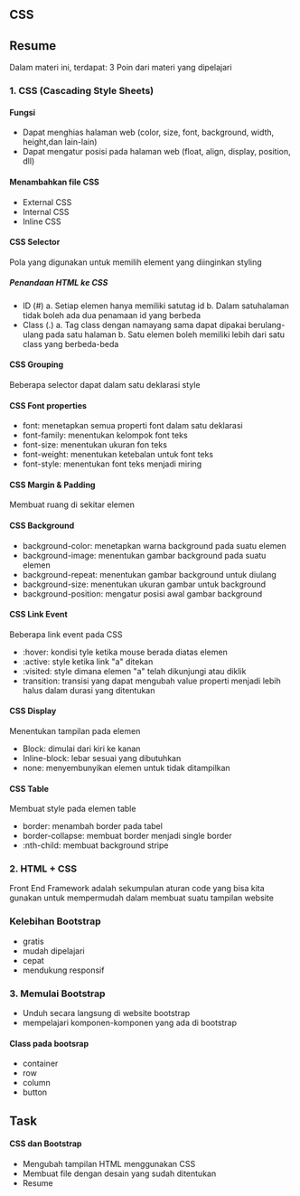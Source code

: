 ## CSS

## Resume
Dalam materi ini, terdapat:
3 Poin dari materi yang dipelajari

### 1. CSS (Cascading Style Sheets)
#### Fungsi
- Dapat menghias halaman web (color, size, font, background, width, height,dan lain-lain)
- Dapat mengatur posisi pada halaman web (float, align, display, position, dll)

#### Menambahkan file CSS
- External CSS
- Internal CSS
- Inline CSS

#### CSS Selector
Pola yang digunakan untuk memilih element yang diinginkan styling
##### Penandaan HTML ke CSS 
- ID (#)
a. Setiap elemen hanya memiliki satutag id
b. Dalam satuhalaman tidak boleh ada dua penamaan id yang berbeda
- Class (.)
a. Tag class dengan namayang sama dapat dipakai berulang-ulang pada satu halaman
b. Satu elemen boleh memiliki lebih dari satu class yang berbeda-beda

#### CSS Grouping 
Beberapa selector dapat dalam satu deklarasi style
#### CSS Font properties
- font: menetapkan semua properti font dalam satu deklarasi
- font-family: menentukan kelompok font teks
- font-size: menentukan ukuran fon teks
- font-weight: menentukan ketebalan untuk font teks
- font-style: menentukan font teks menjadi miring
#### CSS Margin & Padding
Membuat ruang di sekitar elemen
#### CSS Background
- background-color: menetapkan warna background pada suatu elemen
- background-image: menentukan gambar background pada suatu elemen
- background-repeat: menentukan gambar background untuk diulang
- background-size: menentukan ukuran gambar untuk background
- background-position: mengatur posisi awal gambar background
#### CSS Link Event
Beberapa link event pada CSS
- :hover: kondisi tyle ketika mouse berada diatas elemen
- :active: style ketika link "a" ditekan
- :visited: style dimana elemen "a" telah dikunjungi atau diklik
- transition: transisi yang dapat mengubah value properti menjadi lebih halus dalam durasi yang ditentukan
#### CSS Display
Menentukan tampilan pada elemen
- Block: dimulai dari kiri ke kanan
- Inline-block: lebar sesuai yang dibutuhkan
- none: menyembunyikan elemen untuk tidak ditampilkan
#### CSS Table
Membuat style pada elemen table
- border: menambah border pada tabel
- border-collapse: membuat border menjadi single border
- :nth-child: membuat background stripe

### 2. HTML + CSS
Front End Framework adalah sekumpulan aturan code yang bisa kita gunakan untuk mempermudah dalam membuat suatu tampilan website
### Kelebihan Bootstrap
- gratis
- mudah dipelajari
- cepat
- mendukung responsif

### 3.  Memulai Bootstrap
- Unduh secara langsung di website bootstrap
- mempelajari komponen-komponen yang ada di bootstrap
#### Class pada bootsrap
- container
- row
- column
- button

## Task
#### CSS dan Bootstrap
- Mengubah tampilan HTML menggunakan CSS
- Membuat file dengan desain yang sudah ditentukan
- Resume
 

